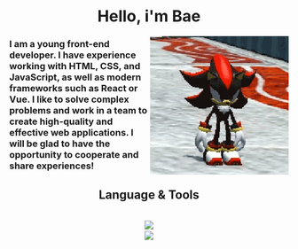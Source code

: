 <h1 align="center">Hello, i'm Bae</h1>

<img align="right" width="250" src="https://github.com/Bae-Kabirov/Bae-Kabirov/blob/master/SHADOW.gif" alt="SHADOW GIF"/>

<h3>
  I am a young front-end developer. I have experience working with HTML, CSS, and JavaScript, as well as modern frameworks such as React or Vue.  I like to solve complex problems and work in a team to create high-quality and effective web applications. I will be glad to have the opportunity to cooperate and share experiences!
</h3>

<h2 align="center">Language & Tools</h2>

<br/>
<div align="center">
    <img src="https://skillicons.dev/icons?i=html,css,sass,js,jquery,php,vue,gulp,webpack,wordpress" /><br>
    <img src="https://skillicons.dev/icons?i=vscode,atom,figma,obsidian,notion" /><br>
</div>
